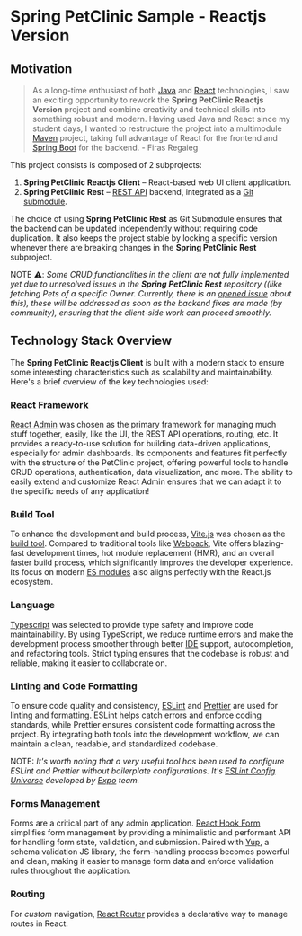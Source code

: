 # Spring PetClinic Sample - Reactjs Version

## Motivation

> As a long-time enthusiast of both [Java](https://dev.java/) and [React](https://react.dev/) technologies, I saw an exciting opportunity to rework the **Spring PetClinic Reactjs Version** project and combine creativity and technical skills into something robust and modern. Having used Java and React since my student days, I wanted to restructure the project into a multimodule [Maven](https://maven.apache.org/) project, taking full advantage of React for the frontend and [Spring Boot](https://github.com/spring-projects/spring-boot?tab=readme-ov-file#spring-boot---) for the backend. - Firas Regaieg

This project consists is composed of 2 subprojects:
1. **Spring PetClinic Reactjs Client** – React-based web UI client application.
2. **Spring PetClinic Rest** – [REST API](https://restfulapi.net/) backend, integrated as a [Git submodule](https://git-scm.com/docs/gitsubmodules).

The choice of using **Spring PetClinic Rest** as Git Submodule ensures that the backend can be updated independently without requiring code duplication. It also keeps the project stable by locking a specific version whenever there are breaking changes in the **Spring PetClinic Rest** subproject.

NOTE ⚠️: _Some CRUD functionalities in the client are not fully implemented yet due to unresolved issues in the **Spring PetClinic Rest** repository ((like fetching Pets of a specific Owner. Currently, there is an [opened issue](https://github.com/spring-petclinic/spring-petclinic-rest/issues/145) about this), these will be addressed as soon as the backend fixes are made (by community), ensuring that the client-side work can proceed smoothly._

## Technology Stack Overview

The **Spring PetClinic Reactjs Client** is built with a modern stack to ensure some interesting characteristics such as scalability and maintainability. Here's a brief overview of the key technologies used:

### React Framework

[React Admin](https://marmelab.com/react-admin/) was chosen as the primary framework for managing much stuff together, easily, like the UI, the REST API operations, routing, etc. It provides a ready-to-use solution for building data-driven applications, especially for admin dashboards. Its components and features fit perfectly with the structure of the PetClinic project, offering powerful tools to handle CRUD operations, authentication, data visualization, and more. The ability to easily extend and customize React Admin ensures that we can adapt it to the specific needs of any application!

### Build Tool

To enhance the development and build process, [Vite.js](https://vitejs.dev/) was chosen as the [build tool](https://en.wikipedia.org/wiki/Build_automation). Compared to traditional tools like [Webpack](https://webpack.js.org/), Vite offers blazing-fast development times, hot module replacement (HMR), and an overall faster build process, which significantly improves the developer experience. Its focus on modern [ES modules](https://nodejs.org/api/esm.html#introduction) also aligns perfectly with the React.js ecosystem.

### Language

[Typescript](https://www.typescriptlang.org/) was selected to provide type safety and improve code maintainability. By using TypeScript, we reduce runtime errors and make the development process smoother through better [IDE](https://en.wikipedia.org/wiki/Integrated_development_environment) support, autocompletion, and refactoring tools. Strict typing ensures that the codebase is robust and reliable, making it easier to collaborate on.

### Linting and Code Formatting

To ensure code quality and consistency, [ESLint](https://eslint.org/) and [Prettier](https://prettier.io/) are used for linting and formatting. ESLint helps catch errors and enforce coding standards, while Prettier ensures consistent code formatting across the project. By integrating both tools into the development workflow, we can maintain a clean, readable, and standardized codebase.

NOTE: _It's worth noting that a very useful tool has been used to configure ESLint and Prettier without boilerplate configurations. It's [ESLint Config Universe](https://github.com/expo/expo/tree/main/packages/eslint-config-universe#eslint-config-universe) developed by [Expo](https://expo.dev/) team._

### Forms Management

Forms are a critical part of any admin application. [React Hook Form](https://react-hook-form.com/) simplifies form management by providing a minimalistic and performant API for handling form state, validation, and submission. Paired with [Yup](https://github.com/jquense/yup?tab=readme-ov-file#yup), a schema validation JS library, the form-handling process becomes powerful and clean, making it easier to manage form data and enforce validation rules throughout the application.

### Routing

For _custom_ navigation, [React Router](https://reactrouter.com/en/main/start/overview) provides a declarative way to manage routes in React.
